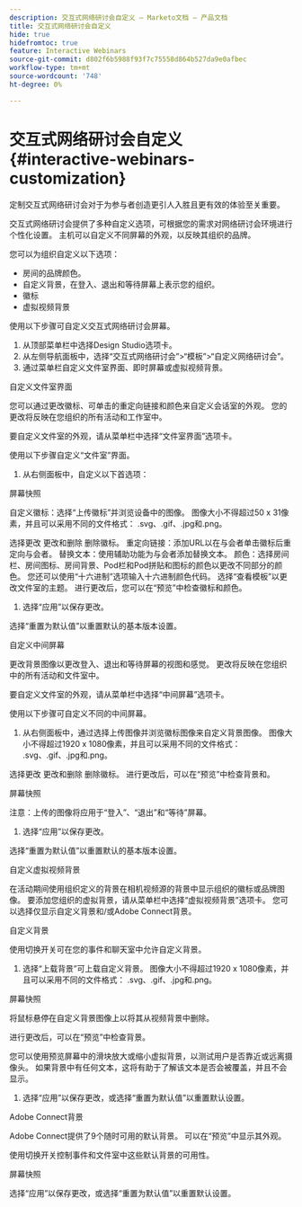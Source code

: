 ```yaml
---
description: 交互式网络研讨会自定义 — Marketo文档 — 产品文档
title: 交互式网络研讨会自定义
hide: true
hidefromtoc: true
feature: Interactive Webinars
source-git-commit: d802f6b5988f93f7c75558d864b527da9e0afbec
workflow-type: tm+mt
source-wordcount: '748'
ht-degree: 0%

---
```


# 交互式网络研讨会自定义 {#interactive-webinars-customization}

定制交互式网络研讨会对于为参与者创造更引人入胜且更有效的体验至关重要。

交互式网络研讨会提供了多种自定义选项，可根据您的需求对网络研讨会环境进行个性化设置。 主机可以自定义不同屏幕的外观，以反映其组织的品牌。

您可以为组织自定义以下选项：
* 房间的品牌颜色。
* 自定义背景，在登入、退出和等待屏幕上表示您的组织。
* 徽标
* 虚拟视频背景

使用以下步骤可自定义交互式网络研讨会屏幕。

1. 从顶部菜单栏中选择Design Studio选项卡。
1. 从左侧导航面板中，选择“交互式网络研讨会”>“模板”>“自定义网络研讨会”。
1. 通过菜单栏自定义文件室界面、即时屏幕或虚拟视频背景。

自定义文件室界面

您可以通过更改徽标、可单击的重定向链接和颜色来自定义会话室的外观。 您的更改将反映在您组织的所有活动和工作室中。

要自定义文件室的外观，请从菜单栏中选择“文件室界面”选项卡。

使用以下步骤自定义“文件室”界面。

1. 从右侧面板中，自定义以下首选项：

屏幕快照

自定义徽标：选择“上传徽标”并浏览设备中的图像。 图像大小不得超过50 x 31像素，并且可以采用不同的文件格式： .svg、.gif、.jpg和.png。

选择更改   更改和删除   删除徽标。
重定向链接：添加URL以在与会者单击徽标后重定向与会者。
替换文本：使用辅助功能为与会者添加替换文本。
颜色：选择房间栏、房间图标、房间背景、Pod栏和Pod拼贴和图标的颜色以更改不同部分的颜色。
您还可以使用“十六进制”选项输入十六进制颜色代码。
选择“查看模板”以更改文件室的主题。
进行更改后，您可以在“预览”中检查徽标和颜色。

1. 选择“应用”以保存更改。

选择“重置为默认值”以重置默认的基本版本设置。

自定义中间屏幕

更改背景图像以更改登入、退出和等待屏幕的视图和感觉。 更改将反映在您组织中的所有活动和文件室中。

要自定义文件室的外观，请从菜单栏中选择“中间屏幕”选项卡。

使用以下步骤可自定义不同的中间屏幕。

1. 从右侧面板中，通过选择上传图像并浏览徽标图像来自定义背景图像。 图像大小不得超过1920 x 1080像素，并且可以采用不同的文件格式： .svg、.gif、.jpg和.png。

选择更改   更改和删除   删除徽标。
进行更改后，可以在“预览”中检查背景和。

屏幕快照

注意：上传的图像将应用于“登入”、“退出”和“等待”屏幕。

1. 选择“应用”以保存更改。

选择“重置为默认值”以重置默认的基本版本设置。

自定义虚拟视频背景

在活动期间使用组织定义的背景在相机视频源的背景中显示组织的徽标或品牌图像。 要添加您组织的虚拟背景，请从菜单栏中选择“虚拟视频背景”选项卡。 您可以选择仅显示自定义背景和/或Adobe Connect背景。

自定义背景

使用切换开关可在您的事件和聊天室中允许自定义背景。

1. 选择“上载背景”可上载自定义背景。 图像大小不得超过1920 x 1080像素，并且可以采用不同的文件格式： .svg、.gif、.jpg和.png。

屏幕快照

将鼠标悬停在自定义背景图像上以将其从视频背景中删除。

进行更改后，可以在“预览”中检查背景。

您可以使用预览屏幕中的滑块放大或缩小虚拟背景，以测试用户是否靠近或远离摄像头。 如果背景中有任何文本，这将有助于了解该文本是否会被覆盖，并且不会显示。

1. 选择“应用”以保存更改，或选择“重置为默认值”以重置默认设置。

Adobe Connect背景

Adobe Connect提供了9个随时可用的默认背景。 可以在“预览”中显示其外观。

使用切换开关控制事件和文件室中这些默认背景的可用性。

屏幕快照

选择“应用”以保存更改，或选择“重置为默认值”以重置默认设置。
